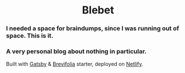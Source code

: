 <h1 align="center">
  Blebet
</h1>

### I needed a space for braindumps, since I was running out of space. This is it.

### A very personal blog about nothing in particular. 

Built with [Gatsby](https://www.gatsbyjs.org/) & [Brevifolia](https://www.gatsbyjs.org/starters/kendallstrautman/brevifolia-gatsby-forestry/) starter, deployed on [Netlify](https://www.netlify.com/).

